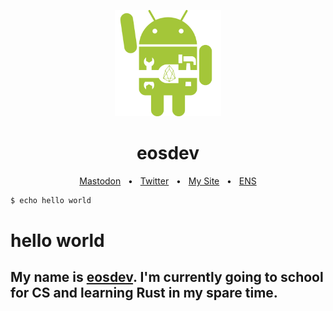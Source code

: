 
<p align="center">
  <a href="https://bun.sh"><img src="https://github.com/eosdev-x/eosdev-x/blob/efa9820bda0c1dd54f587a033971e410e1a1581c/eosdev.png" alt="Logo" height=170></a>
</p>

<h1 align="center">eosdev</h1>

<div align="center">
  <a href="https://gnu.gl/@tux">Mastodon</a>
  <span>&nbsp;&nbsp;•&nbsp;&nbsp;</span>
  <a href="https://x.com/tuxrs_">Twitter</a>
  <span>&nbsp;&nbsp;•&nbsp;&nbsp;</span>
  <a href="https://eosdev.org">My Site</a>
  <span>&nbsp;&nbsp;•&nbsp;&nbsp;</span>
  <a href="http://eosdev.eth">ENS</a>
  <br />
</div>

```bash
$ echo hello world
```
# hello world
## My name is [eosdev](https://eosdev.org). I'm currently going to school for CS and learning Rust in my spare time.

